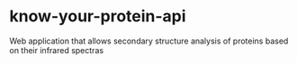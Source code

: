 # know-your-protein-api
Web application that allows secondary structure analysis of proteins based on their infrared spectras
